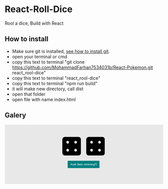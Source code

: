 # React-Roll-Dice
Rool a dice, Build with React

## How to install

- Make sure git is installed, [see how to install git](https://www.google.com/search?q=how+to+isntall+git&oq=how+to+isntall+git&aqs=chrome..69i57j0i10l9.4306j0j7&sourceid=chrome&ie=UTF-8). 
- open your terminal or cmd 
- copy this text to terminal "git clone https://github.com/MohammadFarhan7534031b/React-Pokemon.git react_rool-dice"
- copy this text to terminal "react_rool-dice"
- copy this text to terminal "npm run build"
- it will make new directory, call dist
- open that folder
- open file with name index.html 

## Galery
![This is an image](./src/rool-dice.png)

